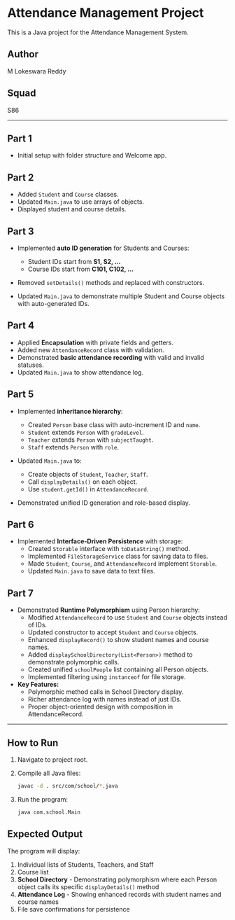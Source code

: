 # Attendance Management Project

This is a Java project for the Attendance Management System.

## Author

M Lokeswara Reddy

## Squad

S86

---

## Part 1


* Initial setup with folder structure and Welcome app.

## Part 2


* Added `Student` and `Course` classes.
* Updated `Main.java` to use arrays of objects.
* Displayed student and course details.

## Part 3


* Implemented **auto ID generation** for Students and Courses:

  * Student IDs start from **S1, S2, …**
  * Course IDs start from **C101, C102, …**
* Removed `setDetails()` methods and replaced with constructors.
* Updated `Main.java` to demonstrate multiple Student and Course objects with auto-generated IDs.

## Part 4


* Applied **Encapsulation** with private fields and getters.
* Added new `AttendanceRecord` class with validation.
* Demonstrated **basic attendance recording** with valid and invalid statuses.
* Updated `Main.java` to show attendance log.

## Part 5


* Implemented **inheritance hierarchy**:

  * Created `Person` base class with auto-increment ID and `name`.
  * `Student` extends `Person` with `gradeLevel`.
  * `Teacher` extends `Person` with `subjectTaught`.
  * `Staff` extends `Person` with `role`.
* Updated `Main.java` to:

  * Create objects of `Student`, `Teacher`, `Staff`.
  * Call `displayDetails()` on each object.
  * Use `student.getId()` in `AttendanceRecord`.
* Demonstrated unified ID generation and role-based display.

## Part 6


* Implemented **Interface-Driven Persistence** with storage:
  * Created `Storable` interface with `toDataString()` method.
  * Implemented `FileStorageService` class for saving data to files.
  * Made `Student`, `Course`, and `AttendanceRecord` implement `Storable`.
  * Updated `Main.java` to save data to text files.

## Part 7


* Demonstrated **Runtime Polymorphism** using Person hierarchy:
  * Modified `AttendanceRecord` to use `Student` and `Course` objects instead of IDs.
  * Updated constructor to accept `Student` and `Course` objects.
  * Enhanced `displayRecord()` to show student names and course names.
  * Added `displaySchoolDirectory(List<Person>)` method to demonstrate polymorphic calls.
  * Created unified `schoolPeople` list containing all Person objects.
  * Implemented filtering using `instanceof` for file storage.
* **Key Features:**
  * Polymorphic method calls in School Directory display.
  * Richer attendance log with names instead of just IDs.
  * Proper object-oriented design with composition in AttendanceRecord.

---

## How to Run


1. Navigate to project root.
2. Compile all Java files:

   ```bash
   javac -d . src/com/school/*.java
   ```
3. Run the program:

   ```bash
   java com.school.Main
   ```


## Expected Output

The program will display:
1. Individual lists of Students, Teachers, and Staff
2. Course list
3. **School Directory** - Demonstrating polymorphism where each Person object calls its specific `displayDetails()` method
4. **Attendance Log** - Showing enhanced records with student names and course names
5. File save confirmations for persistence
